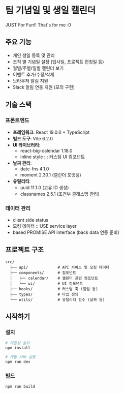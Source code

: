 # 팀 기념일 및 생일 캘린더

JUST For Fun!! That's for me :0

## 주요 기능

- 개인 생일 등록 및 관리
- 조직 별 기념일 설정 (입사일, 프로젝트 런칭일 등)
- 월별/주별/일별 캘린더 보기
- 이벤트 추가/수정/삭제
- 브라우저 알림 지원
- Slack 알림 연동 지원 (모의 구현)

## 기술 스택

### 프론트엔드

- **프레임워크**: React 19.0.0 + TypeScript
- **빌드 도구**: Vite 6.2.0
- **UI 라이브러리**:
  - react-big-calendar 1.18.0
  - inline style ::: 커스텀 UI 컴포넌트
- **날짜 관리**:
  - date-fns 4.1.0
  - moment 2.30.1 (캘린더 포맷팅)
- **유틸리티**:
  - uuid 11.1.0 (고유 ID 생성)
  - classnames 2.5.1 (조건부 클래스명 관리)

### 데이터 관리

- client side status
- 모킹 데이터 :: USE service layer
- based PROMISE API interface (back data 연동 준비)

## 프로젝트 구조

```
src/
  ├── api/             # API 서비스 및 모킹 데이터
  ├── components/      # 컴포넌트
  │   ├── calendar/    # 캘린더 관련 컴포넌트
  │   └── ui/          # UI 컴포넌트
  ├── hooks/           # 커스텀 훅 (알림 등)
  ├── types/           # 타입 정의
  └── utils/           # 유틸리티 함수 (날짜 등)
```

## 시작하기

### 설치

```bash
# 의존성 설치
npm install

# 개발 서버 실행
npm run dev
```

### 빌드

```bash
npm run build
```
